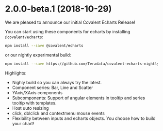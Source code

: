 <a name="2.0.0-beta.1"></a>
# 2.0.0-beta.1 (2018-10-29)

We are pleased to announce our initial Covalent Echarts Release!

You can start using these components for echarts by installing `@covalent/echarts`:

```bash
npm install --save @covalent/echarts
```

or our nightly experimental build:

```bash
npm install --save https://github.com/Teradata/covalent-echarts-nightly.git
```

Highlights:

- Nighly build so you can always try the latest.
- Component series: Bar, Line and Scatter
- YAxis/XAxis components
- Subcomponents: Support of angular elements in tooltip and series tooltip with templates.
- Host uuto resizing
- click, dblclick and contextmenu mouse events
- Flexibility between inputs and echarts objects. You choose how to build your chart!
